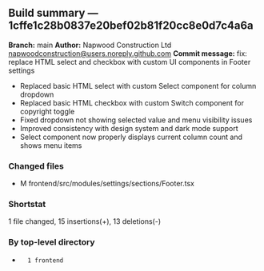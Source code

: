 ## Build summary — 1cffe1c28b0837e20bef02b81f20cc8e0d7c4a6a

**Branch:** main **Author:** Napwood Construction Ltd <napwoodconstruction@users.noreply.github.com>
**Commit message:** fix: replace HTML select and checkbox with custom UI components in Footer
settings

- Replaced basic HTML select with custom Select component for column dropdown
- Replaced basic HTML checkbox with custom Switch component for copyright toggle
- Fixed dropdown not showing selected value and menu visibility issues
- Improved consistency with design system and dark mode support
- Select component now properly displays current column count and shows menu items

### Changed files

- M frontend/src/modules/settings/sections/Footer.tsx

### Shortstat

1 file changed, 15 insertions(+), 13 deletions(-)

### By top-level directory

-       1 frontend
